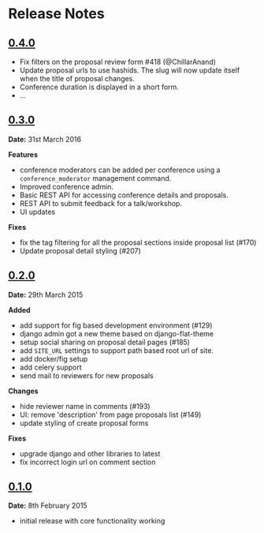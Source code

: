 # Release Notes

## [0.4.0][0.4.0]

- Fix filters on the proposal review form #418 (@ChillarAnand)
- Update proposal urls to use hashids. The slug will now update itself when the title of proposal changes.
- Conference duration is displayed in a short form.
- ...

## [0.3.0][0.3.0]

__Date:__ 31st March 2016

__Features__

- conference moderators can be added per conference using a `conference_moderator` management command.
- Improved conference admin.
- Basic REST API for accessing conference details and proposals.
- REST API to submit feedback for a talk/workshop.
- UI updates  

__Fixes__
-  fix the tag filtering for all the proposal sections inside proposal list (#170)
- Update proposal detail styling (#207)


## [0.2.0][0.2.0]

__Date:__ 29th March 2015

__Added__
- add support for fig based development environment (#129)
- django admin got a new theme based on django-flat-theme
- setup social sharing on proposal detail pages (#185)
- add `SITE_URL` settings to support path based root url of site. 
- add docker/fig setup
- add celery support
- send mail to reviewers for new proposals

__Changes__
- hide reviewer name in comments (#193)
- UI: remove 'description' from page proposals list (#149)
- update styling of create proposal forms

__Fixes__
- upgrade django and other libraries to latest
- fix incorrect login url on comment section

## [0.1.0]

__Date:__ 8th February 2015

- initial release with core functionality working

[0.4.0]: https://github.com/pythonindia/junction/compare/0.3.0...master
[0.3.0]: https://github.com/pythonindia/junction/compare/0.2.0...0.3.0
[0.2.0]: https://github.com/pythonindia/junction/compare/0.1.0...0.2.0
[0.1.0]: https://github.com/pythonindia/junction/issues?q=milestone%3A%22release+0.1.0+-+initial+release%22

<!-- autolinks #12 to an github issue -->
<script src="https://padolsey.github.io/findAndReplaceDOMText/src/findAndReplaceDOMText.js"></script>
<script>
    var repo = 'pythonindia/junction';
    findAndReplaceDOMText(document.querySelector('[role="main"]'), {
      find: /#(\d+)/g,
      replace: function(portion, match){
        var el = document.createElement("a");
        el.setAttribute('href', 'http://github.com/'+ repo +'/issues/'+ match[1]);
        el.setAttribute('target', '_blank');
        el.innerHTML = portion.text;
        return el;
        }
    });
</script>
